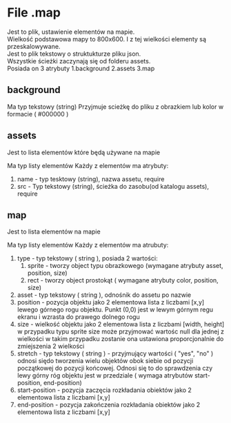 # File .map

Jest to plik, ustawienie elementów na mapie.<br />
Wielkość podstawowa mapy to 800x600. I z tej wielkości elementy są przeskalowywane.<br/>
Jest to plik tekstowy o struktukturze pliku json.<br/>
Wszystkie ścieżki zaczynają się od folderu assets.<br/>
Posiada on 3 atrybuty 1.background 2.assets 3.map

## background

Ma typ tekstowy (string)
Przyjmuje scieżkę do pliku z obrazkiem lub kolor w formacie ( #000000 )

## assets

Jest to lista elementów które będą używane na mapie

Ma typ listy elementów Każdy z elementów ma atrybuty:

1. name - typ tesktowy (string), nazwa assetu, require
2. src - Typ tekstowy (string), ścieżka do zasobu(od katalogu assets), require

## map

Jest to lista elementów na mapie

Ma typ listy elementów Każdy z elementów ma atrubuty:

1. type - typ tekstowy ( string ), posiada 2 wartości:
    1. sprite - tworzy object typu obrazkowego (wymagane atrybuty asset, position, size)
    2. rect - tworzy object prostokąt ( wymagane atrybuty color, position, size)
2. asset - typ tekstowy ( string ), odnośnik do assetu po nazwie
3. position - pozycja objektu jako 2 elementowa lista z liczbami [x,y] lewego górnego rogu objektu. Punkt (0,0) jest w
   lewym górnym regu ekranu i wzrasta do prawego dolnego rogu
4. size - wielkość objektu jako 2 elementowa lista z liczbami [width, height] w przypadku typu sprite size może
   przyjmować wartośc null dla jednej z wielkości w takim przypadku zostanie ona ustawiona proporcjonalnie do
   zmiejszenia 2 wielkości
5. stretch - typ tekstowy ( string ) - przyjmujący wartości ( "yes", "no" ) odnosi siędo tworzenia wielu objektów obok
   siebie od pozycji początkowej do pozycji końcowej. Odnosi się to do sprawdzenia czy lewy górny róg objektu jest w
   przedziale ( wymaga atrybutów start-position, end-position)
6. start-position - pozycja zaczęcia rozkładania obiektów jako 2 elementowa lista z liczbami [x,y]
7. end-position - pozycja zakończenia rozkładania obiektów jako 2 elementowa lista z liczbami [x,y]








